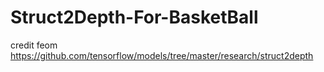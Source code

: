 # Struct2Depth-For-BasketBall
credit feom https://github.com/tensorflow/models/tree/master/research/struct2depth

